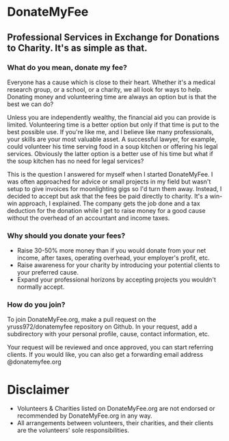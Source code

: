 # DonateMyFee
## Professional Services in Exchange for Donations to Charity. It's as simple as that.
### What do you mean, donate my fee?
Everyone has a cause which is close to their heart. Whether it's a medical research group, or a school, or a charity, we all look for ways to help. Donating money and volunteering time are always an option but is that the best we can do?

Unless you are independently wealthy, the financial aid you can provide is limited. Volunteering time is a better option but only if that time is put to the best possible use. If you're like me, and I believe like many professionals, your skills are your most valuable asset. A successful lawyer, for example, could volunteer his time serving food in a soup kitchen or offering his legal services. Obviously the latter option is a better use of his time but what if the soup kitchen has no need for legal services?

This is the question I answered for myself when I started DonateMyFee. I was often approached for advice or small projects in my field but wasn't setup to give invoices for moonlighting gigs so I'd turn them away. Instead, I decided to accept but ask that the fees be paid directly to charity. It's a win-win approach, I explained. The company gets the job done and a tax deduction for the donation while I get to raise money for a good cause without the overhead of an accountant and income taxes.

### Why should you donate your fees?
- Raise 30-50% more money than if you would donate from your net income, after taxes, operating overhead, your employer's profit, etc.
- Raise awareness for your charity by introducing your potential clients to your preferred cause.
- Expand your professional horizons by accepting projects you wouldn't normally accept.
### How do you join?
To join DonateMyFee.org, make a pull request on the yruss972/donatemyfee repository on Github. In your request, add a subdirectory with your personal profile, cause, contact information, etc.

Your request will be reviewed and once approved, you can start referring clients. If you would like, you can also get a forwarding email address @donatemyfee.org

# Disclaimer
- Volunteers & Charities listed on DonateMyFee.org are not endorsed or recommended by DonateMyFee.org in any way. 
- All arrangements between volunteers, their charities, and their clients are the volunteers' sole responsibilities.
